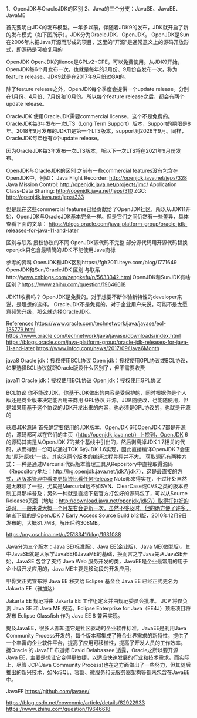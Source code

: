 1、OpenJDK与OracleJDK的区别
2、Java的三个分支：JavaSE、JavaEE、JavaME



首先要明白JDK的发布模型。一年多以前，伴随着JDK9的发布，JDK就开启了新的发布模式（如下图所示）。JDK分为OracleJDK、OpenJDK。
OpenJDK是Sun在2006年末把Java开源而形成的项目，这里的“开源”是通常意义上的源码开放形式，即源码是可被复用的

OpenJDK
OpenJDK的lience是GPLv2+CPE，可以免费使用。从JDK9开始，OpenJDK每6个月发布一次，也就是每年的3月份、9月份各发布一次，称为feature release。JDK9就是在2017年9月份过GA的。

除了feature release之外，OpenJDK每个季度会提供一个update release。分别在1月份、4月份、7月份和10月份。所以每个feature release之后，都会有两个update release。


OracleJDK
使用OracleJDK需要commercial license，这个不是免费的。OracleJDK每3年发布一次LTS（Long Term Support）版本，Support的期限是8年。2018年9月发布的JDK11是第一个LTS版本，support到2026年9月。同样，OracleJDK每年也有4个update release。

因为OracleJDK每3年发布一次LTS版本，所以下一次LTS将在2021年9月份发布。


OpenJDK与OracleJDK的区别
之前有一些commercial features没有包含在OpenJDK中，例如：
Java Flight Recorder:  http://openjdk.java.net/jeps/328
Java Mission Control:  http://openjdk.java.net/projects/jmc/
Application Class-Data Sharing:  http://openjdk.java.net/jeps/310
ZGC:  http://openjdk.java.net/jeps/333

但是现在这些commercial features已经贡献给了OpenJDK社区，所以从JDK11开始，OpenJDK与OracleJDK基本完全一样。但是它们之间仍然有一些差异，具体查看下面的文章：
https://blogs.oracle.com/java-platform-group/oracle-jdk-releases-for-java-11-and-later


区别与联系
  授权协议的不同
  OpenJDK源代码不完整 
    部分源代码用开源代码替换
    openjdk只包含最精简的JDK
    不能使用Java商标
    
参考的资料
OpenJDK和JDK区别https://fgh2011.iteye.com/blog/1771649
OpenJDK和Sun/OracleJDK 区别 与联系http://www.cnblogs.com/zengkefu/p/5633342.html
OpenJDK和SunJDK有啥区别？https://www.zhihu.com/question/19646618


JDK11收费吗？
OpenJDK是免费的。对于想要不断体验新特性的developer来说，是理想的选择。
OracleJDK不是免费的。对于企业用户来说，可能不是太愿意频繁升级，那么就选择OracleJDK。

References
https://www.oracle.com/technetwork/java/javase/eol-135779.html
https://www.oracle.com/technetwork/java/javase/downloads/index.html
https://blogs.oracle.com/java-platform-group/oracle-jdk-releases-for-java-11-and-later
https://www.infoq.com/news/2017/09/Java6Month



java8
Oracle jdk：授权使用BCL协议
Open jdk：授权使用GPL协议或BCL协议，如果选择BCL协议就跟Oracle版没什么区别了，但不需要收费

java11
Oracle jdk：授权使用BCL协议
Open jdk：授权使用GPL协议



BCL协议
    你不能改JDK，你基于JDK做出的内容是受保护的，同时根据你是个人版还是商业版来决定能否用来商用
GPL协议
    开源，JDK随便改，也能随便用，但是如果用基于这个协议的JDK开发出来的内容，也必须是GPL协议的，也就是开源的



获取JDK源码 
       首先确定要使用的JDK版本，OpenJDK 6和OpenJDK 7都是开源的，源码都可以在它们的主页（http://openjdk.java.net/）上找到，OpenJDK 6的源码其实是从OpenJDK 7的某个基线中引出的，然后剥离掉JDK 1.7相关的代码，从而得到一份可以通过TCK 6的JDK 1.6实现，因此直接编译OpenJDK 7会更加“原汁原味”一些，其实这两个版本的编译过程差异并不大。 
       获取源码有两种方式：一种是通过Mercurial代码版本管理工具从Repository中直接取得源码（Repository地址：http://hg.openjdk.java.net/jdk7/jdk7），这是最直接的方式，从版本管理中看变更轨迹比看任何Release Note都来得实在，不过坏处自然是太麻烦了一些，尤其是Mercurial远不如SVN、ClearCase或CVS之类的版本控制工具那样普及；另外一种就是直接下载官方打包好的源码包了，可以从Source Releases页面（地址：http://download.java.net/openjdk/jdk7/）取得打包好的源码，一般来说大概一个月左右会更新一次，虽然不够及时，但的确方便了许多。笔者下载的是OpenJDK 7 Early Access Source Build b121版，2010年12月9日发布的，大概81.7MB，解压后约308MB。

https://my.oschina.net/u/2518341/blog/1931088





Java分为三个版本：Java SE(标准版)、Java EE(企业版)、Java ME(微型版)。其中JavaSE就是大家学JavaEE和JavaME的基础，换而言之学Java先从JavaSE开始，JavaSE 包含了支持 Java Web 服务开发的类，JavaEE是企业最常用的用于企业级开发应用的，Java ME主要是移动段的开发应用。


甲骨文正式宣布将 Java EE 移交给 Eclipse 基金会
Java EE 已经正式更名为 Jakarta EE（雅加达）

Jakarta EE 规范将由 Jakarta EE 工作组定义并由规范委员会批准。 JCP 将仅负责 Java SE 和 Java ME 规范。Eclipse Enterprise for Java（EE4J）顶级项目将发布 Eclipse Glassfish 作为 Java EE 8 兼容实现。



提及JavaEE，很多人都知道它是社区驱动的企业软件标准。JavaEE是利用Java Community Process开发的，每个版本都集成了符合业界需求的新特性，提供了一个丰富的企业软件平台，提高了应用可移植性，提高了开发人员的工作效率。
据Oracle 的 JavaEE 布道师 David Delabassee 透露，Oracle之所以要开源 Java EE，主要是想让它变得更敏捷，以适应快速发展的行业和技术需求。而实际上，尽管 JCP(Java Community Process)也在这方面做出了一些努力，但其随后推出的新兴技术，如NoSQL、容器、微服务和无服务器架构等都未包含在JavaEE中。



JavaEE
https://github.com/javaee/



https://blog.csdn.net/cowcomic/article/details/82922933
https://www.zhihu.com/question/19646618














